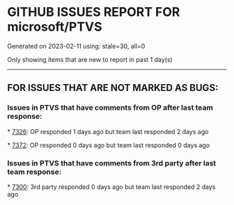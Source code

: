 
# GITHUB ISSUES REPORT FOR microsoft/PTVS


Generated on 2023-02-11 using: stale=30, all=0


Only showing items that are new to report in past 1 day(s)


---

## FOR ISSUES THAT ARE NOT MARKED AS BUGS:


### Issues in PTVS that have comments from OP after last team response:


\* [7326](https://github.com/microsoft/PTVS/issues/7326 "Local packages to no longer be resolved in Visual Studio"): OP responded 1 days ago but team last responded 2 days ago

\* [7372](https://github.com/microsoft/PTVS/issues/7372 "Survey Prompting "): OP responded 0 days ago but team last responded 0 days ago

### Issues in PTVS that have comments from 3rd party after last team response:


\* [7300](https://github.com/microsoft/PTVS/issues/7300 "Add support for Task Item Priority to LSP Client"): 3rd party responded 0 days ago but team last responded 2 days ago
